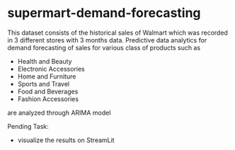# supermart-demand-forecasting

This dataset consists of the historical sales of Walmart which was recorded in 3 different stores with 3 months data. 
Predictive data analytics for demand forecasting of sales for various class of products such as 
- Health and Beauty
- Electronic Accessories
- Home and Furniture
- Sports and Travel
- Food and Beverages
- Fashion Accessories

are analyzed through ARIMA model

Pending Task:
- visualize the results on StreamLit
